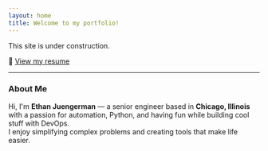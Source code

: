 ```yaml
---
layout: home
title: Welcome to my portfolio!  
---
```



This site is under construction.

📄 [View my resume](Ethan_Juengerman_Resume.pdf)


---


### About Me

Hi, I'm **Ethan Juengerman** — a senior engineer based in **Chicago, Illinois** with a passion for automation, Python, and having fun while building cool stuff with DevOps.  
I enjoy simplifying complex problems and creating tools that make life easier.

